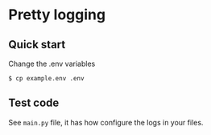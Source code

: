 # Pretty logging

## Quick start

Change the .env variables

```shell
$ cp example.env .env
```

## Test code

See ``main.py`` file,  it has how configure the logs in your files.

